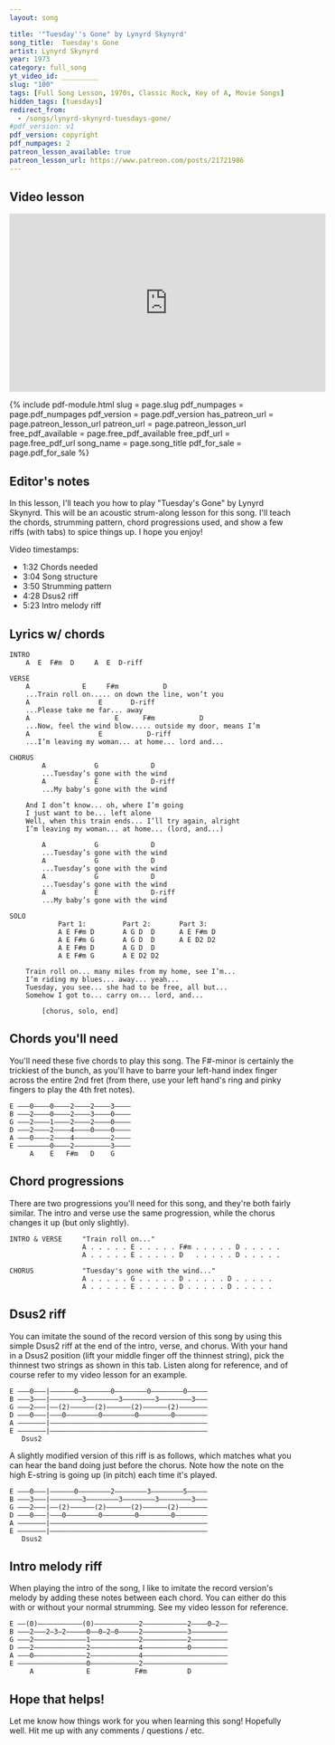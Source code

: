 ```yaml
---
layout: song

title: '"Tuesday''s Gone" by Lynyrd Skynyrd'
song_title:  Tuesday's Gone
artist: Lynyrd Skynyrd
year: 1973
category: full_song
yt_video_id: _________
slug: "100"
tags: [Full Song Lesson, 1970s, Classic Rock, Key of A, Movie Songs]
hidden_tags: [tuesdays]
redirect_from:
  - /songs/lynyrd-skynyrd-tuesdays-gone/
#pdf_version: v1
pdf_version: copyright
pdf_numpages: 2
patreon_lesson_available: true
patreon_lesson_url: https://www.patreon.com/posts/21721986
---
```


## Video lesson

<iframe width="560" height="315" src="https://www.youtube.com/embed/31jz-gkZ3RE?showinfo=0" frameborder="0" allowfullscreen></iframe>

{% include pdf-module.html slug = page.slug pdf_numpages = page.pdf_numpages pdf_version = page.pdf_version has_patreon_url = page.patreon_lesson_url patreon_url = page.patreon_lesson_url free_pdf_available = page.free_pdf_available free_pdf_url = page.free_pdf_url song_name = page.song_title pdf_for_sale = page.pdf_for_sale %}

## Editor's notes

In this lesson, I'll teach you how to play "Tuesday's Gone" by Lynyrd Skynyrd. This will be an acoustic strum-along lesson for this song. I'll teach the chords, strumming pattern, chord progressions used, and show a few riffs (with tabs) to spice things up. I hope you enjoy!

Video timestamps:

- 1:32 Chords needed
- 3:04 Song structure
- 3:50 Strumming pattern
- 4:28 Dsus2 riff
- 5:23 Intro melody riff


## Lyrics w/ chords

    INTRO
        A  E  F#m  D     A  E  D-riff

    VERSE
        A             E     F#m           D
        ...Train roll on..... on down the line, won’t you
        A                 E       D-riff
        ...Please take me far... away
        A                     E      F#m           D
        ...Now, feel the wind blow..... outside my door, means I’m
        A                 E           D-riff
        ...I’m leaving my woman... at home... lord and...

    CHORUS
            A            G             D
            ...Tuesday’s gone with the wind
            A            E             D-riff
            ...My baby’s gone with the wind

        And I don’t know... oh, where I’m going
        I just want to be... left alone
        Well, when this train ends... I’ll try again, alright
        I’m leaving my woman... at home... (lord, and...)

            A            G             D
            ...Tuesday’s gone with the wind
            A            G             D
            ...Tuesday’s gone with the wind
            A            G             D
            ...Tuesday’s gone with the wind
            A            E             D-riff
            ...My baby’s gone with the wind

    SOLO
                Part 1:         Part 2:       Part 3:
                A E F#m D       A G D  D      A E F#m D
                A E F#m G       A G D  D      A E D2 D2
                A E F#m D       A G D  D      
                A E F#m G       A E D2 D2

        Train roll on... many miles from my home, see I’m...
        I’m riding my blues... away... yeah...
        Tuesday, you see... she had to be free, all but...
        Somehow I got to... carry on... lord, and...

            [chorus, solo, end]

## Chords you'll need

You'll need these five chords to play this song. The F#-minor is certainly the trickiest of the bunch, as you'll have to barre your left-hand index finger across the entire 2nd fret (from there, use your left hand's ring and pinky fingers to play the 4th fret notes).

    E –––0––––0––––2––––2––––3––––
    B –––2––––0––––2––––3––––0––––
    G –––2––––1––––2––––2––––0––––
    D –––2––––2––––4––––0––––0––––
    A –––0––––2––––4–––––––––2––––
    E ––––––––0––––2–––––––––3––––
         A    E   F#m   D    G

## Chord progressions

There are two progressions you'll need for this song, and they're both fairly similar. The intro and verse use the same progression, while the chorus changes it up (but only slightly).

    INTRO & VERSE     "Train roll on..."
                      A . . . . . E . . . . . F#m . . . . . D . . . . .
                      A . . . . . E . . . . . D   . . . . . D . . . . .

    CHORUS            "Tuesday's gone with the wind..."
                      A . . . . . G . . . . . D . . . . . D . . . . .
                      A . . . . . E . . . . . D . . . . . D . . . . .

## Dsus2 riff

You can imitate the sound of the record version of this song by using this simple Dsus2 riff at the end of the intro, verse, and chorus. With your hand in a Dsus2 position (lift your middle finger off the thinnest string), pick the thinnest two strings as shown in this tab. Listen along for reference, and of course refer to my video lesson for an example.

    E –––0–––|––––––0––––––––0––––––––0––––––––0–––––
    B –––3–––|––––––––3––––––––3––––––––3––––––––3–––
    G –––2–––|––(2)––––––(2)––––––(2)––––––(2)–––––––
    D –––0–––|–––0––––––––0––––––––0––––––––0––––––––
    A –––––––|–––––––––––––––––––––––––––––––––––––––
    E –––––––|–––––––––––––––––––––––––––––––––––––––
       Dsus2

A slightly modified version of this riff is as follows, which matches what you can hear the band doing just before the chorus. Note how the note on the high E-string is going up (in pitch) each time it's played.

    E –––0–––|––––––0––––––––2––––––––3––––––––5–––––
    B –––3–––|––––––––3––––––––3––––––––3––––––––3–––
    G –––2–––|––(2)––––––(2)––––––(2)––––––(2)–––––––
    D –––0–––|–––0––––––––0––––––––0––––––––0––––––––
    A –––––––|–––––––––––––––––––––––––––––––––––––––
    E –––––––|–––––––––––––––––––––––––––––––––––––––
       Dsus2

## Intro melody riff

When playing the intro of the song, I like to imitate the record version's melody by adding these notes between each chord. You can either do this with or without your normal strumming. See my video lesson for reference.

    E ––(0)–––––––––––(0)–––––––––––2–––––––––––2––––0–2––
    B –––2–––2–3–2–––––0––0–2–0–––––2–––––––––––3–––––––––
    G –––2–––––––––––––1––––––––––––2–––––––––––2–––––––––
    D –––2–––––––––––––2––––––––––––4–––––––––––0–––––––––
    A –––0–––––––––––––2––––––––––––4–––––––––––––––––––––
    E –––––––––––––––––0––––––––––––2–––––––––––––––––––––
         A             E           F#m          D

## Hope that helps!

Let me know how things work for you when learning this song! Hopefully well. Hit me up with any comments / questions / etc.
